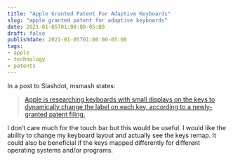 ```yaml
---
title: "Apple Granted Patent For Adaptive Keyboards"
slug: "apple granted patent for adaptive keyboards"
date: 2021-01-05T01:00:00-05:00
draft: false
publishdate: 2021-01-05T01:00:00-05:00
tags:
- apple
- technology
- patents
---
```


In a post to Slashdot, msmash states:

>[Apple is researching keyboards with small displays on the keys to dynamically change the label on each key, according to a newly-granted patent filing.][1]

I don’t care much for the touch bar but this would be useful. I would like the ability to change my keyboard layout and actually see the keys remap. It could also be beneficial if the keys mapped differently for different operating systems and/or programs.

[1]: https://apple.slashdot.org/story/20/12/29/1825241/apple-researching-keyboards-with-adaptive-displays-on-each-key?utm_source=rss1.0mainlinkanon&utm_medium=feed
